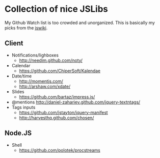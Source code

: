 # Collection of nice JSLibs

My Github Watch list is too crowded and unorganized.
This is basically my picks from the [jswiki](https://github.com/bebraw/jswiki/wiki).


## Client

  * Notifications/lighboxes
    * http://needim.github.com/noty/
  * Calendar
    * https://github.com/ChiperSoft/Kalendae
  * Date/time
    * http://momentjs.com/
    * http://arshaw.com/xdate/
  * Slides
    * https://github.com/bartaz/impress.js/
  * @mentions http://daniel-zahariev.github.com/jquery-textntags/
  * Tags inputs
    * https://github.com/jstayton/jquery-manifest
    * http://harvesthq.github.com/chosen/
 


## Node.JS

  * Shell
    * https://github.com/polotek/procstreams